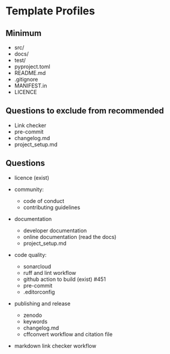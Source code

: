 # Template Profiles


## Minimum

- src/
- docs/
- test/
- pyproject.toml
- README.md
- .gitignore
- MANIFEST.in
- LICENCE

## Questions to exclude from recommended
- Link checker
- pre-commit
- changelog.md
- project_setup.md

## Questions
- licence (exist)
  
- community:
  - code of conduct
  - contributing guidelines

- documentation
  - developer documentation
  - online documentation (read the docs)
  - project_setup.md
    
- code quality:
  - sonarcloud
  - ruff and lint workflow
  - github action to build (exist) #451
  - pre-commit
  - .editorconfig

- publishing and release
  - zenodo
  - keywords
  - changelog.md
  - cffconvert workflow and citation file

- markdown link checker workflow


  
